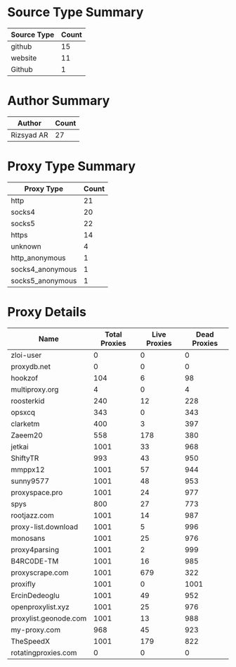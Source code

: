 # Source Type Summary

| Source Type | Count |
|-------------|-------|
| github | 15 |
| website | 11 |
| Github | 1 |


# Author Summary

| Author | Count |
|--------|-------|
| Rizsyad AR | 27 |


# Proxy Type Summary

| Proxy Type | Count |
|------------|-------|
| http | 21 |
| socks4 | 20 |
| socks5 | 22 |
| https | 14 |
| unknown | 4 |
| http_anonymous | 1 |
| socks4_anonymous | 1 |
| socks5_anonymous | 1 |


# Proxy Details

| Name | Total Proxies | Live Proxies | Dead Proxies |
|------|---------------|--------------|---------------|
| zloi-user | 0 | 0 | 0 |
| proxydb.net | 0 | 0 | 0 |
| hookzof | 104 | 6 | 98 |
| multiproxy.org | 4 | 0 | 4 |
| roosterkid | 240 | 12 | 228 |
| opsxcq | 343 | 0 | 343 |
| clarketm | 400 | 3 | 397 |
| Zaeem20 | 558 | 178 | 380 |
| jetkai | 1001 | 33 | 968 |
| ShiftyTR | 993 | 43 | 950 |
| mmppx12 | 1001 | 57 | 944 |
| sunny9577 | 1001 | 48 | 953 |
| proxyspace.pro | 1001 | 24 | 977 |
| spys | 800 | 27 | 773 |
| rootjazz.com | 1001 | 14 | 987 |
| proxy-list.download | 1001 | 5 | 996 |
| monosans | 1001 | 25 | 976 |
| proxy4parsing | 1001 | 2 | 999 |
| B4RC0DE-TM | 1001 | 16 | 985 |
| proxyscrape.com | 1001 | 679 | 322 |
| proxifly | 1001 | 0 | 1001 |
| ErcinDedeoglu | 1001 | 49 | 952 |
| openproxylist.xyz | 1001 | 25 | 976 |
| proxylist.geonode.com | 1001 | 13 | 988 |
| my-proxy.com | 968 | 45 | 923 |
| TheSpeedX | 1001 | 179 | 822 |
| rotatingproxies.com | 0 | 0 | 0 |
